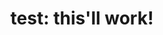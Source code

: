 ---
title: "test: this'll work!"
adobeApps:
  - ACROBAT
  - DW
  - SUB
  - AI
  - LR
  - PS
  - XD
  - OTHER
  - AE
pricing:
  - free
  - foss
description: idk replaces ae an and id, free and foss
downloadLink: https://example.com
---